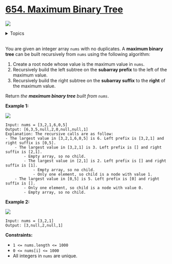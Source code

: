 # [654. Maximum Binary Tree](https://leetcode.cn/problems/maximum-binary-tree/)

![](https://img.shields.io/badge/Difficulty-Medium-F8AF40.svg)

<details>
<summary>Topics</summary>

* [`Array`](https://leetcode.com/tag/array/)
* [`Stack`](https://leetcode.com/tag/stack/)
* [`Binary Tree`](https://leetcode.com/tag/binary-tree/)
* [`Tree`](https://leetcode.com/tag/tree/)
* [`Divide and Conquer`](https://leetcode.com/tag/divide-and-conquer/)

</details>
<br />

You are given an integer array `nums` with no duplicates. A **maximum binary tree** can be built recursively from `nums` using the following algorithm:

1. Create a root node whose value is the maximum value in `nums`.
2. Recursively build the left subtree on the **subarray prefix** to the left of the maximum value.
3. Recursively build the right subtree on the **subarray suffix** to the **right** of the maximum value.

Return *the **maximum binary tree** built from `nums`*.

**Example 1:**

![](https://assets.leetcode.com/uploads/2020/12/24/tree1.jpg)

    Input: nums = [3,2,1,6,0,5]
    Output: [6,3,5,null,2,0,null,null,1]
    Explanation: The recursive calls are as follow:
    - The largest value in [3,2,1,6,0,5] is 6. Left prefix is [3,2,1] and right suffix is [0,5].
        - The largest value in [3,2,1] is 3. Left prefix is [] and right suffix is [2,1].
            - Empty array, so no child.
            - The largest value in [2,1] is 2. Left prefix is [] and right suffix is [1].
                - Empty array, so no child.
                - Only one element, so child is a node with value 1.
        - The largest value in [0,5] is 5. Left prefix is [0] and right suffix is [].
            - Only one element, so child is a node with value 0.
            - Empty array, so no child.

**Example 2:**

![](https://assets.leetcode.com/uploads/2020/12/24/tree2.jpg)


    Input: nums = [3,2,1]
    Output: [3,null,2,null,1]

**Constraints:**

+ `1 <= nums.length <= 1000`
+ `0 <= nums[i] <= 1000`
+ All integers in `nums` are unique.
